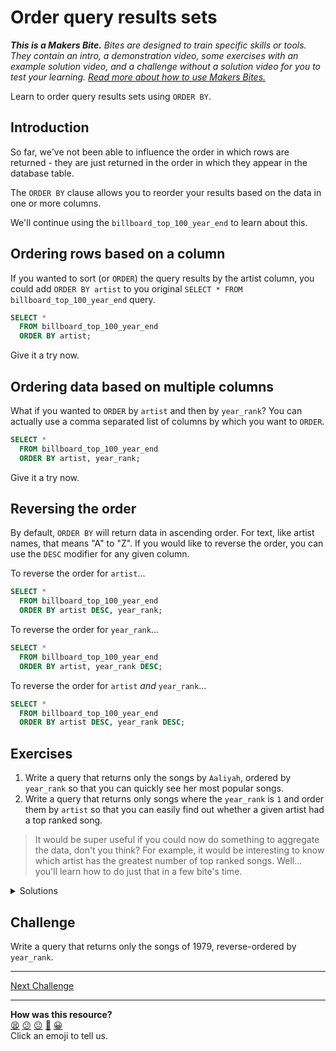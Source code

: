 # Order query results sets

_**This is a Makers Bite.** Bites are designed to train specific skills or
tools. They contain an intro, a demonstration video, some exercises with an
example solution video, and a challenge without a solution video for you to test
your learning. [Read more about how to use Makers
Bites.](https://github.com/makersacademy/course/blob/main/labels/bites.md)_

Learn to order query results sets using `ORDER BY`.

## Introduction

So far, we've not been able to influence the order in which rows are returned -
they are just returned in the order in which they appear in the database table.

The `ORDER BY` clause allows you to reorder your results based on the data in one or more columns. 

We'll continue using the `billboard_top_100_year_end` to learn about this.

## Ordering rows based on a column

If you wanted to sort (or `ORDER`) the query results by the artist column, you could add `ORDER BY artist` to you original `SELECT * FROM billboard_top_100_year_end` query.

```sql
SELECT *
  FROM billboard_top_100_year_end
  ORDER BY artist;
```

Give it a try now.

## Ordering data based on multiple columns

What if you wanted to `ORDER` by `artist` and then by `year_rank`? You can actually use a comma separated list of columns by which you want to `ORDER`.

```sql
SELECT *
  FROM billboard_top_100_year_end
  ORDER BY artist, year_rank;
```

Give it a try now.

## Reversing the order

By default, `ORDER BY` will return data in ascending order. For text, like artist names, that means "A" to "Z". If you would like to reverse the order, you can use the `DESC` modifier for any given column.

To reverse the order for `artist`...

```sql
SELECT *
  FROM billboard_top_100_year_end
  ORDER BY artist DESC, year_rank;
```

To reverse the order for `year_rank`...

```sql
SELECT *
  FROM billboard_top_100_year_end
  ORDER BY artist, year_rank DESC;
```

To reverse the order for `artist` *and* `year_rank`...

```sql
SELECT *
  FROM billboard_top_100_year_end
  ORDER BY artist DESC, year_rank DESC;
```

## Exercises

1. Write a query that returns only the songs by `Aaliyah`, ordered by `year_rank` so that you can quickly see her most popular songs.
2. Write a query that returns only songs where the `year_rank` is `1` and order them by `artist` so that you can easily find out whether a given artist had a top ranked song.

> It would be super useful if you could now do something to aggregate the data, don't you think? For example, it would be interesting to know which artist has the greatest number of top ranked songs. Well... you'll learn how to do just that in a few bite's time.

<details>
  <summary>
    Solutions
  </summary>
  <p>
  <h3>Exercise 1</h3>
  <code>
    SELECT * FROM billboard_top_100_year_end
      WHERE artist = 'Aaliyah'
      ORDER BY year_rank;
  </code>
  <p>
  <p>
  <h3>Exercise 2</h3>
  <code>
    SELECT * FROM billboard_top_100_year_end
      WHERE year_rank = '1'
      ORDER BY artist;
  </code>
  <p>
</details>

## Challenge

Write a query that returns only the songs of 1979, reverse-ordered by `year_rank`.

___


[Next Challenge](06_express_complex_filtering_conditions_bite.md)

<!-- BEGIN GENERATED SECTION DO NOT EDIT -->

---

**How was this resource?**  
[😫](https://airtable.com/shrUJ3t7KLMqVRFKR?prefill_Repository=makersacademy%2Fsql-for-data-processing-and-analysis&prefill_File=sql_bites%2F05_order_query_result_sets.md&prefill_Sentiment=😫) [😕](https://airtable.com/shrUJ3t7KLMqVRFKR?prefill_Repository=makersacademy%2Fsql-for-data-processing-and-analysis&prefill_File=sql_bites%2F05_order_query_result_sets.md&prefill_Sentiment=😕) [😐](https://airtable.com/shrUJ3t7KLMqVRFKR?prefill_Repository=makersacademy%2Fsql-for-data-processing-and-analysis&prefill_File=sql_bites%2F05_order_query_result_sets.md&prefill_Sentiment=😐) [🙂](https://airtable.com/shrUJ3t7KLMqVRFKR?prefill_Repository=makersacademy%2Fsql-for-data-processing-and-analysis&prefill_File=sql_bites%2F05_order_query_result_sets.md&prefill_Sentiment=🙂) [😀](https://airtable.com/shrUJ3t7KLMqVRFKR?prefill_Repository=makersacademy%2Fsql-for-data-processing-and-analysis&prefill_File=sql_bites%2F05_order_query_result_sets.md&prefill_Sentiment=😀)  
Click an emoji to tell us.

<!-- END GENERATED SECTION DO NOT EDIT -->
